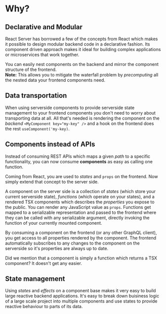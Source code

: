 # Why?

## Declarative and Modular

React Server has borrowed a few of the concepts from React which makes it possible to design modular backend code in a declarative fashion. Its component driven approach makes it ideal for building complex applications or microservices that work together. 

You can easily nest components on the backend and mirror the component structure of the frontend.  
**Note:** This allows you to mitigate the waterfall problem by *precomputing* all the nested data your frontend components need. 

## Data transportation

When using serverside components to provide serverside state management to your frontend components you don't need to worry about transporting data at all. All that's needed is rendering the component on the *backend* `<MyComponent key="my-key" />` and a hook on the frontend does the rest `useComponent('my-key)`.

## Components instead of APIs

Instead of consuming REST APIs which maps a given *path* to a specific functionality, you can now consume **components** as easy as calling one function. 

Coming from React, you are used to *states* and `props` on the frontend. Now simply extend that concept to the server side. 

A component on the server side is a collection of *states* (which store your current serverside state), *functions* (which operate on your states), and a rendered TSX components which describes the *properties* you expose to the public. You can render any JavaScript value as `props`. Functions get mapped to a serializable representation and passed to the frontend where they can be called with any serializable argument, directly invoking the function of your currently mounted component. 

By consuming a component on the frontend (or any other GraphQL client), you get access to all properties rendered by the component. The frontend automatically subscribes to any changes to the component on the serverside so it's properties are always up to date. 

Did we mention that a component is simply a function which returns a TSX component? It doesn't get any easier.

## State management

Using *states* and *effects* on a component base makes it very easy to build large reactive backend applications. It's easy to break down buisiness logic of a large scale project into multiple components and use states to provide reactive behaviour to parts of its data. 

